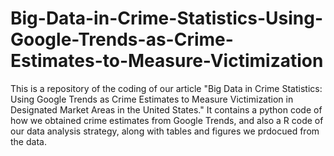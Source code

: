 # Big-Data-in-Crime-Statistics-Using-Google-Trends-as-Crime-Estimates-to-Measure-Victimization
This is a repository of the coding of our article "Big Data in Crime Statistics: Using Google Trends as Crime Estimates to Measure Victimization in Designated Market Areas in the United States."
It contains a python code of how we obtained crime estimates from Google Trends, and also a R code of our data analysis strategy, along with tables and figures we prdocued from the data.  
